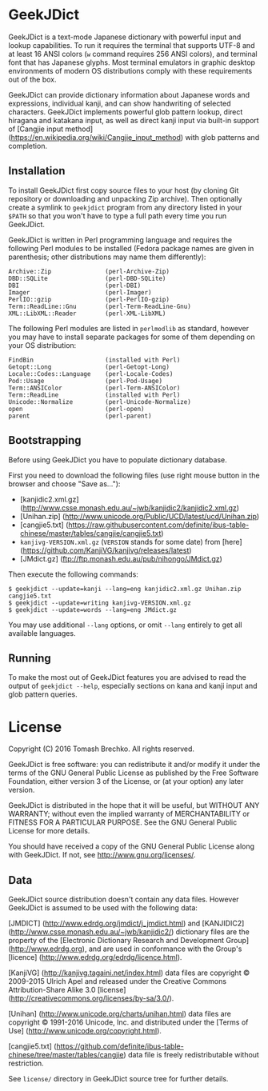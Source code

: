 # GeekJDict

GeekJDict is a text-mode Japanese dictionary with powerful input and
lookup capabilities.  To run it requires the terminal that supports
UTF-8 and at least 16 ANSI colors (`w` command requires 256 ANSI
colors), and terminal font that has Japanese glyphs.  Most terminal
emulators in graphic desktop environments of modern OS distributions
comply with these requirements out of the box.

GeekJDict can provide dictionary information about Japanese words and
expressions, individual kanji, and can show handwriting of selected
characters.  GeekJDict implements powerful glob pattern lookup, direct
hiragana and katakana input, as well as direct kanji input via
built-in support of [Cangjie input method]
(https://en.wikipedia.org/wiki/Cangjie_input_method) with glob
patterns and completion.


## Installation

To install GeekJDict first copy source files to your host (by cloning
Git repository or downloading and unpacking Zip archive).  Then
optionally create a symlink to `geekjdict` program from any directory
listed in your `$PATH` so that you won't have to type a full path every
time you run GeekJDict.

GeekJDict is written in Perl programming language and requires the
following Perl modules to be installed (Fedora package names are given
in parenthesis; other distributions may name them differently):

    Archive::Zip               (perl-Archive-Zip)
    DBD::SQLite                (perl-DBD-SQLite)
    DBI                        (perl-DBI)
    Imager                     (perl-Imager)
    PerlIO::gzip               (perl-PerlIO-gzip)
    Term::ReadLine::Gnu        (perl-Term-ReadLine-Gnu)
    XML::LibXML::Reader        (perl-XML-LibXML)

The following Perl modules are listed in `perlmodlib` as standard,
however you may have to install separate packages for some of them
depending on your OS distribution:

    FindBin                    (installed with Perl)
    Getopt::Long               (perl-Getopt-Long)
    Locale::Codes::Language    (perl-Locale-Codes)
    Pod::Usage                 (perl-Pod-Usage)
    Term::ANSIColor            (perl-Term-ANSIColor)
    Term::ReadLine             (installed with Perl)
    Unicode::Normalize         (perl-Unicode-Normalize)
    open                       (perl-open)
    parent                     (perl-parent)


## Bootstrapping

Before using GeekJDict you have to populate dictionary database.

First you need to download the following files (use right mouse button
in the browser and choose "Save as..."):

* [kanjidic2.xml.gz]
  (http://www.csse.monash.edu.au/~jwb/kanjidic2/kanjidic2.xml.gz)
* [Unihan.zip] (http://www.unicode.org/Public/UCD/latest/ucd/Unihan.zip)
* [cangjie5.txt] (https://raw.githubusercontent.com/definite/ibus-table-chinese/master/tables/cangjie/cangjie5.txt)
* `kanjivg-VERSION.xml.gz` (`VERSION` stands for some date) from [here]
  (https://github.com/KanjiVG/kanjivg/releases/latest)
* [JMdict.gz] (ftp://ftp.monash.edu.au/pub/nihongo/JMdict.gz)

Then execute the following commands:

    $ geekjdict --update=kanji --lang=eng kanjidic2.xml.gz Unihan.zip cangjie5.txt
    $ geekjdict --update=writing kanjivg-VERSION.xml.gz
    $ geekjdict --update=words --lang=eng JMdict.gz

You may use additional `--lang` options, or omit `--lang` entirely to
get all available languages.


## Running

To make the most out of GeekJDict features you are advised to read the
output of `geekjdict --help`, especially sections on kana and kanji
input and glob pattern queries.


# License

Copyright (C) 2016 Tomash Brechko. All rights reserved.

GeekJDict is free software: you can redistribute it and/or modify it under
the terms of the GNU General Public License as published by the Free
Software Foundation, either version 3 of the License, or (at your option)
any later version.

GeekJDict is distributed in the hope that it will be useful, but WITHOUT
ANY WARRANTY; without even the implied warranty of MERCHANTABILITY or
FITNESS FOR A PARTICULAR PURPOSE. See the GNU General Public License for
more details.

You should have received a copy of the GNU General Public License along
with GeekJDict. If not, see <http://www.gnu.org/licenses/>.


## Data

GeekJDict source distribution doesn't contain any data files. However
GeekJDict is assumed to be used with the following data:

[JMDICT] (http://www.edrdg.org/jmdict/j_jmdict.html) and [KANJIDIC2]
(http://www.csse.monash.edu.au/~jwb/kanjidic2/) dictionary files are
the property of the [Electronic Dictionary Research and Development
Group] (http://www.edrdg.org), and are used in conformance with the
Group's [licence] (http://www.edrdg.org/edrdg/licence.html).

[KanjiVG] (http://kanjivg.tagaini.net/index.html) data files are
copyright © 2009-2015 Ulrich Apel and released under the Creative
Commons Attribution-Share Alike 3.0 [license]
(http://creativecommons.org/licenses/by-sa/3.0/).

[Unihan] (http://www.unicode.org/charts/unihan.html) data files are
copyright © 1991-2016 Unicode, Inc. and distributed under the [Terms
of Use] (http://www.unicode.org/copyright.html).

[cangjie5.txt]
(https://github.com/definite/ibus-table-chinese/tree/master/tables/cangjie)
data file is freely redistributable without restriction.

See `license/` directory in GeekJDict source tree for further details.
